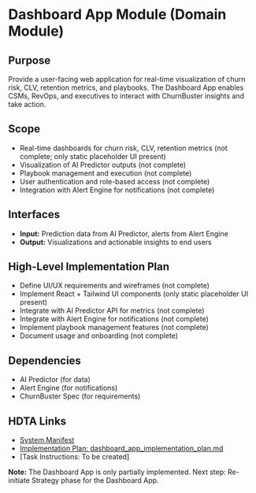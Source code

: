 # Dashboard App Module (Domain Module)

## Purpose
Provide a user-facing web application for real-time visualization of churn risk, CLV, retention metrics, and playbooks. The Dashboard App enables CSMs, RevOps, and executives to interact with ChurnBuster insights and take action.

## Scope
- Real-time dashboards for churn risk, CLV, retention metrics (not complete; only static placeholder UI present)
- Visualization of AI Predictor outputs (not complete)
- Playbook management and execution (not complete)
- User authentication and role-based access (not complete)
- Integration with Alert Engine for notifications (not complete)

## Interfaces
- **Input:** Prediction data from AI Predictor, alerts from Alert Engine
- **Output:** Visualizations and actionable insights to end users

## High-Level Implementation Plan
- Define UI/UX requirements and wireframes (not complete)
- Implement React + Tailwind UI components (only static placeholder UI present)
- Integrate with AI Predictor API for metrics (not complete)
- Integrate with Alert Engine for notifications (not complete)
- Implement playbook management features (not complete)
- Document usage and onboarding (not complete)

## Dependencies
- AI Predictor (for data)
- Alert Engine (for notifications)
- ChurnBuster Spec (for requirements)

## HDTA Links
- [System Manifest](../cline_docs/system_manifest.md)
- [Implementation Plan: dashboard_app_implementation_plan.md](dashboard_app_implementation_plan.md)
- [Task Instructions: To be created]

**Note:** The Dashboard App is only partially implemented. Next step: Re-initiate Strategy phase for the Dashboard App.
